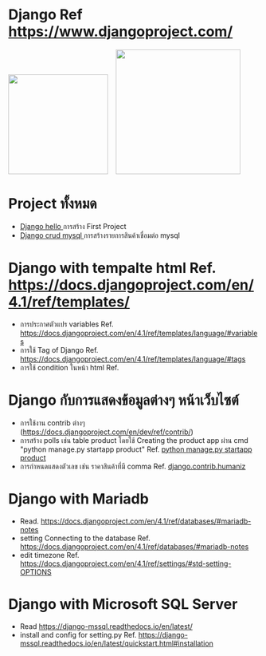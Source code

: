 
# Django Ref https://www.djangoproject.com/
<img src="https://upload.wikimedia.org/wikipedia/commons/7/75/Django_logo.svg" width="200" >  &nbsp;&nbsp; <img src="https://mariadb.com/wp-content/uploads/2019/11/mariadb-horizontal-blue.svg" width="250"/>
# Project ทั้งหมด 
* <a href="https://github.com/kiadbodinchansuk/Django/tree/main/djangohello"> Django hello </a> การสร้าง First Project
* <a href="https://github.com/kiadbodinchansuk/Django/tree/main/djangocrudmysql"> Django crud mysql </a> การสร้างรายการสินค้าเชื่อมต่อ mysql 

# Django with tempalte html Ref. https://docs.djangoproject.com/en/4.1/ref/templates/
* การประกาศตัวแปร variables Ref. https://docs.djangoproject.com/en/4.1/ref/templates/language/#variables
* การใช้ Tag of Django Ref. https://docs.djangoproject.com/en/4.1/ref/templates/language/#tags
* การใช้ condition ในหน้า html Ref. 

# Django กับการแสดงข้อมูลต่างๆ หน้าเว็บไซต์
* การใช้งาน contrib ต่างๆ (https://docs.djangoproject.com/en/dev/ref/contrib/)
* การสร้าง polls เช่น table product โดยใช้ Creating the product app ผ่าน cmd "python manage.py startapp product" 
 Ref. <a href="https://docs.djangoproject.com/en/dev/intro/tutorial01/"> python manage.py startapp product </a> 
* การกำหนดแสดงตัวเลข เช่น ราคาสินค้าที่มี comma Ref. <a href="https://docs.djangoproject.com/en/dev/ref/contrib/humanize/#ref-contrib-humanize"> django.contrib.humaniz </a> 

# Django with Mariadb
* Read. https://docs.djangoproject.com/en/4.1/ref/databases/#mariadb-notes
* setting Connecting to the database Ref. https://docs.djangoproject.com/en/4.1/ref/databases/#mariadb-notes
* edit timezone Ref. https://docs.djangoproject.com/en/4.1/ref/settings/#std-setting-OPTIONS

# Django with Microsoft SQL Server
* Read https://django-mssql.readthedocs.io/en/latest/
* install and config for setting.py Ref. https://django-mssql.readthedocs.io/en/latest/quickstart.html#installation
